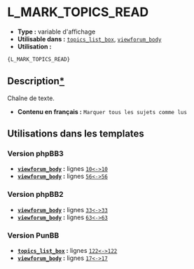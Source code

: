 # L_MARK_TOPICS_READ
* __Type :__ variable d'affichage
* __Utilisable dans :__ [`topics_list_box`](../tpl/topics_list_box.md#readme), [`viewforum_body`](../tpl/viewforum_body.md#readme)
* __Utilisation :__

```html
{L_MARK_TOPICS_READ}
```

## Description[*](https://fa-tvars.appspot.com/var/L_MARK_TOPICS_READ)
Chaîne de texte.

* __Contenu en français :__ `Marquer tous les sujets comme lus`

## Utilisations dans les templates

### Version phpBB3
* __[`viewforum_body`](../tpl/viewforum_body.md#readme) :__ lignes [`10`](../src/prosilver/viewforum_body.tpl#L10)[`<->`](../src/prosilver/viewforum_body.tpl#L10-L10)[`10`](../src/prosilver/viewforum_body.tpl#L10)
* __[`viewforum_body`](../tpl/viewforum_body.md#readme) :__ lignes [`56`](../src/prosilver/viewforum_body.tpl#L56)[`<->`](../src/prosilver/viewforum_body.tpl#L56-L56)[`56`](../src/prosilver/viewforum_body.tpl#L56)

### Version phpBB2
* __[`viewforum_body`](../tpl/viewforum_body.md#readme) :__ lignes [`33`](../src/subsilver/viewforum_body.tpl#L33)[`<->`](../src/subsilver/viewforum_body.tpl#L33-L33)[`33`](../src/subsilver/viewforum_body.tpl#L33)
* __[`viewforum_body`](../tpl/viewforum_body.md#readme) :__ lignes [`63`](../src/subsilver/viewforum_body.tpl#L63)[`<->`](../src/subsilver/viewforum_body.tpl#L63-L63)[`63`](../src/subsilver/viewforum_body.tpl#L63)

### Version PunBB
* __[`topics_list_box`](../tpl/topics_list_box.md#readme) :__ lignes [`122`](../src/punbb/topics_list_box.tpl#L122)[`<->`](../src/punbb/topics_list_box.tpl#L122-L122)[`122`](../src/punbb/topics_list_box.tpl#L122)
* __[`viewforum_body`](../tpl/viewforum_body.md#readme) :__ lignes [`17`](../src/punbb/viewforum_body.tpl#L17)[`<->`](../src/punbb/viewforum_body.tpl#L17-L17)[`17`](../src/punbb/viewforum_body.tpl#L17)

